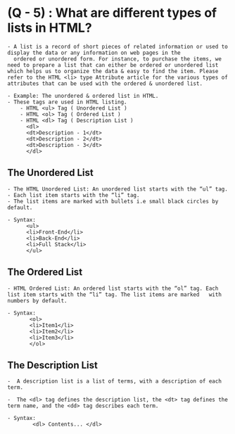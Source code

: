 # (Q - 5) : What are different types of lists in HTML?

    - A list is a record of short pieces of related information or used to display the data or any information on web pages in the 
      ordered or unordered form. For instance, to purchase the items, we need to prepare a list that can either be ordered or unordered list which helps us to organize the data & easy to find the item. Please refer to the HTML <li> type Attribute article for the various types of attributes that can be used with the ordered & unordered list.

    - Example: The unordered & ordered list in HTML.
    - These tags are used in HTML listing.
        - HTML <ul> Tag ( Unordered List )
        - HTML <ol> Tag ( Ordered List )
        - HTML <dl> Tag ( Description List )
          <dl>
          <dt>Description - 1</dt>
          <dt>Description - 2</dt>
          <dt>Description - 3</dt>
          </dl>


## The Unordered List
    - The HTML Unordered List: An unordered list starts with the “ul” tag. 
    - Each list item starts with the “li” tag. 
    - The list items are marked with bullets i.e small black circles by default.

    - Syntax:
          <ul>
          <li>Front-End</li>
          <li>Back-End</li>
          <li>Full Stack</li>
          </ul>
## The Ordered List
    - HTML Ordered List: An ordered list starts with the “ol” tag. Each list item starts with the “li” tag. The list items are marked   with numbers by default. 

    - Syntax:
           <ol>
           <li>Item1</li>
           <li>Item2</li>
           <li>Item3</li>
           </ol>

## The Description List
    -  A description list is a list of terms, with a description of each term.
    
    -  The <dl> tag defines the description list, the <dt> tag defines the term name, and the <dd> tag describes each term.
    
    - Syntax:
            <dl> Contents... </dl>